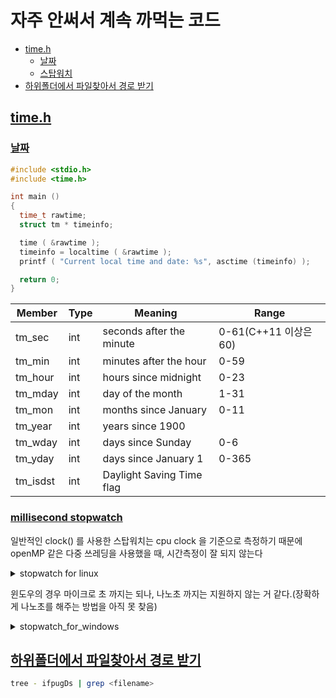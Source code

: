 # 자주 안써서 계속 까먹는 코드<a name = "TOP"></a>
+ [time.h](#time)
  * [날짜](#date)
  * [스탑워치](#stopwatch)
+ [하위폴더에서 파일찾아서 경로 받기](#tree)

## [time.h](#TOP)<a name ="time"></a>

### [날짜](#TOP)<a name = "date">
	
```C++
#include <stdio.h>
#include <time.h>

int main ()
{
  time_t rawtime;
  struct tm * timeinfo;

  time ( &rawtime );
  timeinfo = localtime ( &rawtime );
  printf ( "Current local time and date: %s", asctime (timeinfo) );

  return 0;
}

```

Member	|Type	|Meaning|	Range
---|---|---|---
tm_sec	|int	|seconds after the minute	|0-61(C++11 이상은 60)
tm_min	|int	|minutes after the hour	|0-59
tm_hour	|int	|hours since midnight	|0-23
tm_mday|	int	|day of the month|	1-31
tm_mon	|int	|months since January|	0-11
tm_year	|int	|years since 1900	
tm_wday	|int|	days since Sunday	|0-6
tm_yday	|int|	days since January 1|	0-365
tm_isdst	|int	|Daylight Saving Time flag	


### [millisecond stopwatch](#TOP)<a name ="stopwatch"></a>



일반적인 clock() 를 사용한 스탑워치는 cpu clock 을 기준으로 측정하기 때문에  
openMP 같은 다중 쓰레딩을 사용했을 때, 시간측정이 잘 되지 않는다 

<details><summary>stopwatch for linux</summary>
	
```C++
stopwatch(0);
   //작업 
stopwatch(1);
```

```C++
void stopwatch(int flag)
{
	enum clock_unit{nano = 0, micro , milli, sec} unit;
	
	const long long NANOS = 1000000000LL;
	static struct timespec startTS,endTS;
	static long long diff = 0;

	/*
		여기서 단위 조정
		nano, micro, milli, sec
	*/
	unit = micro;

	//start
	if(flag == 0)
	{
		diff = 0;
		if(-1 == clock_gettime(CLOCK_MONOTONIC,&startTS))
			printf("Failed to call clock_gettime\n");
	}
	//end
	else if(flag == 1)
	{		
		if(-1 == clock_gettime(CLOCK_MONOTONIC,&endTS))
			printf("Failed to call clock_gettime\n");
		diff = NANOS * (endTS.tv_sec - startTS.tv_sec) + (endTS.tv_nsec - startTS.tv_nsec);

		switch(unit)		
		{
			case nano :
				printf("elapsed time : % lld nano sec\n",diff);
			break;
			case micro :
				printf("elapsed time : % lld micro sec\n",diff/1000);
			break;
			case sec :
				printf("elapsed time : % lld sec\n",diff/1000000000);
			break;
			default :
				printf("elapsed time : % lld milli sec\n",diff/100000);
			break;	

		}
	}
	else
	{
		printf("wrong flag | 0 : start, 1 : end\n");
	}

}

 
```
</details>

윈도우의 경우 마이크로 초 까지는 되나, 나노초 까지는 지원하지 않는 거 같다.(장확하게 나노초를 해주는 방법을 아직 못 찾음)

<details><summary>stopwatch_for_windows</summary>

```C
#include <time.h>
#include <windows.h>

LARGE_INTEGER getFILETIMEoffset()
{
SYSTEMTIME s;
FILETIME f;
LARGE_INTEGER t;
s.wYear = 1970;
s.wMonth = 1;
s.wDay = 1;
s.wHour = 0;
s.wMinute = 0;
s.wSecond = 0;
s.wMilliseconds = 0;
SystemTimeToFileTime(&s, &f);
t.QuadPart = f.dwHighDateTime;
t.QuadPart <<= 32;
t.QuadPart |= f.dwLowDateTime;
return (t);
}

int
clock_gettime( struct timeval *tv)
{
LARGE_INTEGER           t;
FILETIME    		        f;
double                  microseconds;
static LARGE_INTEGER    offset;
static double           frequencyToMicroseconds;
static int              initialized = 0;
static BOOL							usePerformanceCounter = 0;
if (!initialized)
{
	LARGE_INTEGER performanceFrequency;
	initialized = 1;
	usePerformanceCounter = QueryPerformanceFrequency(&performanceFrequency);
	if (usePerformanceCounter)
 	{
		QueryPerformanceCounter(&offset);
		frequencyToMicroseconds = (double)performanceFrequency.QuadPart / 1000000.;
	}
 	else
 	{
		offset = getFILETIMEoffset();
		frequencyToMicroseconds = 10.;
	}
}
if (usePerformanceCounter)
	QueryPerformanceCounter(&t);
else
{
	GetSystemTimeAsFileTime(&f);
	t.QuadPart = f.dwHighDateTime;
	t.QuadPart <<= 32;
	t.QuadPart |= f.dwLowDateTime;
}
t.QuadPart -= offset.QuadPart;
microseconds = (double)t.QuadPart / frequencyToMicroseconds;
t.QuadPart = microseconds;
tv->tv_sec = t.QuadPart / 1000000;
tv->tv_usec = t.QuadPart % 1000000;
return (0);
}

void stopwatch(int flag)
{
	static struct timeval startTV, endTV;
	static long long diff;
	const long long MICRO = 1000000LL;

	if(flag == 0)
		clock_gettime(&startTV);
	else
	{
		clock_gettime(&endTV);
		diff = MICRO *(endTV.tv_sec - startTV.tv_sec) + (endTV.tv_usec - startTV.tv_usec);
		printf("elapsed time : %lld micro seconds\n",diff);
	}

}

```

</details>


## [하위폴더에서 파일찾아서 경로 받기](#TOP)<a name ="tree"></a>

```bash
tree - ifpugDs | grep <filename>
```
